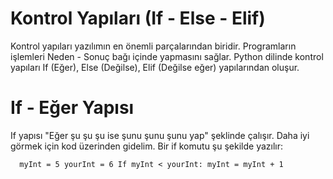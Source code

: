 # Kontrol Yapıları (If - Else - Elif)
Kontrol yapıları yazılımın en önemli parçalarından biridir. Programların işlemleri Neden - Sonuç bağı içinde yapmasını sağlar. Python dilinde kontrol yapıları If (Eğer), Else (Değilse), Elif (Değilse eğer) yapılarından oluşur.

# If - Eğer Yapısı
If yapısı "Eğer şu şu şu ise şunu şunu şunu yap" şeklinde çalışır. Daha iyi görmek için kod üzerinden gidelim. Bir if komutu şu şekilde yazılır:

` 
myInt = 5
yourInt = 6
If myInt < yourInt:
  myInt = myInt + 1
  `
  
